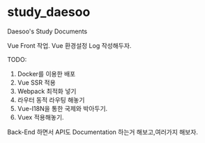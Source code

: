 # study_daesoo
Daesoo's Study Documents

Vue Front 작업.
Vue 환경설정 Log 작성해두자.

TODO:
1. Docker를 이용한 배포
2. Vue SSR 적용
3. Webpack 최적화 넣기
4. 라우터 동적 라우팅 해놓기
5. Vue-I18N을 통한 국제와 박아두기.
6. Vuex 적용해놓기.


Back-End 하면서 API도 Documentation 하는거 해보고,여러가지 해보자.
